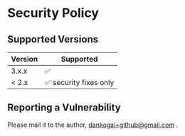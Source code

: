 # Security Policy

## Supported Versions


| Version | Supported          |
| ------- | ------------------ |
| 3.x.x   | :white_check_mark: |
| < 2.x   | :white_check_mark:  security fixes only |

## Reporting a Vulnerability

Please mail it to the author, dankogai+github@gmail.com .
